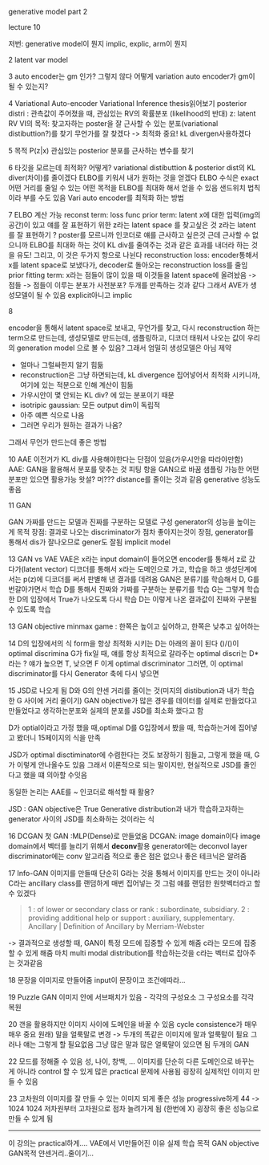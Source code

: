 generative model part 2

lecture 10

저번: generative model이 뭔지
implic, explic, arm이 뭔지

2
latent var model

3
auto encoder는 gm 인가?
그렇지 않다
어떻게 variation auto encoder가 gm이 될 수 있는지?

4
Variational Auto-encoder
Variational Inference
thesis읽어보기
posterior distri : 관측값이 주어졌을 때, 관심있는 RV의 확률분포 (likelihood의 반대)
z: latent RV
VI의 목적: 찾고자하는 poster을 잘 근사할 수 있는 분포(variational distibuttion?)를 찾기
무언가를 잘 찾겠다 -> 최적화 중요!
kL divergen사용하겠다

5
목적 P(z|x)
관심있는 posterior 분포를 근사하는 변수를 찾기

6
타깃을 모르는데 최적화? 어떻게?
variational distibuttion & posterior dist의 KL diver(차이)를 줄이겠다
ELBO를 키워서 내가 원하는 것을 얻겠다
ELBO 수식은 exact
어떤 거리를 줄일 수 있는 어떤 목적을 ELBO를 최대화 해서 얻을 수 있음
샌드위치 법칙이라 부를 수도 있음
Vari auto encoder를 최적화 하는 방법

7
ELBO 계산 가능
reconst  term: loss func 
prior term: latent
x에 대한 입력(img의 공간)이 있고 얘를 잘 표현하기 위한 z라는 latent space 를 찾고싶은 것
z라는 latent를 잘 표현하기 ?
poster를 모르니까 
인코더로 얘를 근사하고 싶은것
근데 근사할 수 없으니까
ELBO를 최대화 하는 것이 KL div를 줄여주는 것과 같은 효과를 내더라 하는 것을 유도!
그리고, 이 것은 두가지 항으로 나뉜다
reconstruction loss: encoder통해서 x를 latent space로 보냈다가, decoder로 돌아오는 reconstruction loss를 줄임
prior fitting term: x라는 점들이 많이 있을 때 이것들을 latent space에 올려놨음 -> 점들 -> 점들이 이루는 분포가 사전분포? 두개를 만족하는 것과 같다
그래서 AVE가 생성모델이 될 수 있음
explicit아니고 implic

8

encoder을 통해서 latent space로 보내고, 무언가를 찾고, 다시 reconstruction 하는 term으로 만드는데, 
생성모델로 만드는데, 샘플링하고, 디코더 태워서 나오는 값이 우리의 generation model 으로 볼 수 있음?
그래서 엄밀히 생성모델은 아님
제약
- 얼마나 그럴싸한지 알기 힘듦
- reconstruction은 그냥 하면되는데, kL divergence 집어넣어서 최적화 시키니까, 여기에 있는 적분으로 인해 계산이 힘듦
- 가우시안이 몇 안되는 KL div? 에 있는 분포이기 때문
- isotripic gaussian: 모든 output dim이 독립적
- 아주 예쁜 식으로 나옴
- 그러면 우리가 원하는 결과가 나옴?

그래서 무언가 만드는데 좋은 방법

10 AAE
이전거가 KL div를 사용해야한다는 단점이 있음(가우시안을 따라야만함)
AAE: GAN을 활용해서 분포를 맞추는 것
피팅 항을 GAN으로 바꿈
샘플링 가능한 어떤 분포만 있으면 활용가능
왓설? 머??? distance를 줄이는 것과 같음
generative 성능도 좋음

11 GAN

GAN
가짜를 만드는 모델과 진짜를 구분하는 모델로 구성
generator의 성능을 높이는게 목적
장점: 결과로 나오는 discriminator가 점차 좋아지는것이 장점, generator를 통해서 dis가 잘나오므로 gener도 잘됨
implicit model

13 GAN vs VAE
VAE은 x라는 input domain이 들어오면 encoder를 통해서 z로 갔다가(latent vector) 디코더를 통해서 x라는 도메인으로 가고, 학습을 하고 생성단계에서는 p(z)에 디코더를 써서 판별해 낸 결과를 데려옴
GAN은 분류기를 학습해서 D, G를 번갈아가면서 학습
D를 통해서 진짜와 가짜를 구분하는 분류기를 학습
G는 그렇게 학습한 D의 입장에서 True가 나오도록 다시 학습
D는 이렇게 나온 결과값이 진짜와 구분될 수 있도록 학습

13 GAN objective
minmax game : 한쪽은 높이고 싶어하고, 한쪽은 낮추고 싶어하는

14 D의 입장에서의 식
form을 항상 최적화 시키는 D는 아래의 꼴이 된다
()/()이 optimal discrimina
G가 fix일 때, 얘를 항상 최적으로 갈라주는 optimal discri는 D*라는 ?
얘가 높으면 T, 낮으면 F 이게 optimal discriminator
그러면, 이 optimal discriminator를 다시 Generator 축에 다시 넣으면

15
JSD로 나오게 됨
D와 G의 얀센 거리를 줄이는 것(미지의 distibution과 내가 학습한 G 사이에 거리 줄이기)
GAN objective가 많은 경우를 데이터를 실제로 만들었다고 만들었다고 생각하는분포와 실제의 분포를 JSD를 최소화 했다고 함

 D가 optial이라고 가정 했을 때,optimal D를 G입장에서 봤을 때, 학습하는거에 집어넣고 봤더니 15페이지의 식을 만족

JSD가 optimal disctiminator에 수렴한다는 것도 보장하기 힘들고, 그렇게 했을 때, G가 이렇게 안나올수도 있음
그래서 이론적으로 되는 말이지만, 현실적으로 JSD를 줄인다고 했을 떄 의아할 수잇음

동일한 논리는 AAE를 ~ 인코더로 해석할 때 활용?

JSD : GAN objective은 True Generative distribution과 내가 학습하고자하는 generator 사이의 JSD를 최소화하는 것이라는 식

16 DCGAN
첫 GAN :MLP(Dense)로 만들었움
DCGAN: image domain이다
image domain에서 벡터를 늘리기 위해서 **deconv**활용
generator에는 deconvol layer
discriminator에는 conv
알고리즘 적으로 좋은 점은 없으나 좋은 테크닉은 알려줌

17 Info-GAN
이미지를 만들때 단순히 G라는 것을 통해서 이미지를 만드는 것이 아니라 C라는 ancillary class를 랜덤하게 매번 집어넣는 것
그럼 얘를 랜덤한 원핫벡터라고 할 수 있겠다
> 1 : of lower or secondary class or rank : subordinate, subsidiary. 2 : providing additional help or support : auxiliary, supplementary.
> Ancillary | Definition of Ancillary by Merriam-Webster

-> 결과적으로 생성할 때, GAN이 특정 모드에 집중할 수 있게 해줌
c라는 모드에 집중할 수 있게 해줌
마치 multi modal distribution를 학습하는것을 c라는 벡터로 잡아주는 것과같음

18
문장을 이미지로 만들어줌
input이 문장이고 조건에따라...

19
Puzzle GAN
이미지 안에 서브패치가 있음 - 각각의 구성요소
그 구성요소를 각각 복원

20
갠을 활용하지만 이미지 사이에 도메인을 바꿀 수 있음
cycle consistence가 매우매우 중요
원래) 말을 얼룩말로 변경 -> 두개의 똑같은 이미지에 말과 얼룩말이 필요
그러나 얘는 그렇게 할 필요없음
그냥 많은 말과 많은 얼룩말이 있으면 됨
두개의 GAN

22
모드를 정해줄 수 있음
성, 나이, 창백, ...
이미지를 단순히 다른 도메인으로 바꾸는게 아니라 control 할 수 있게
많은 practical 문제에 사용됨
굉장히 실제적인 이미지 만들 수 있음

23
고차원의 이미지를 잘 만들 수 있는 이미지
되게 좋은 성능
progressive하게
44 -> 1024 1024
저차원부터 고차원으로 점차 늘려가게 됨 (한번에 X)
굉장히 좋은 성능으로 만들 수 있게 됨

---

이 강의는 practical하게....
VAE에서 VI만들어진 이유
실제 학습 목적
GAN objective
GAN목적 얀센거리..줄이기...

